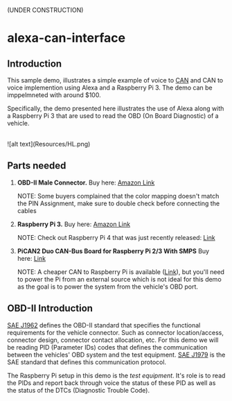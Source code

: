 (UNDER CONSTRUCTION)

# alexa-can-interface



## Introduction
This sample demo, illustrates a simple example of voice to [CAN](https://www.sae.org/standards/content/j2411_200002/) and CAN to voice implemention using Alexa and a Raspberry Pi 3. The demo can be imppelmneted with around $100.

Specifically, the demo presented here illustrates the use of Alexa along with a Raspberry Pi 3 that are used to read the OBD (On Board Diagnostic) of a vehicle.

<br />
![alt text](Resources/HL.png)
<br />


## Parts needed
1. **OBD-II Male Connector.** Buy here: [Amazon Link](https://www.amazon.com/gp/product/B07F1887MB/ref=ppx_yo_dt_b_asin_title_o01_s00?ie=UTF8&psc=1)

   NOTE: Some buyers complained that the color mapping doesn't match the PIN Assignment, make sure to double check before connecting the cables

   

2. **Raspberry Pi 3.** Buy here: [Amazon Link](https://www.amazon.com/Raspberry-Pi-MS-004-00000024-Model-Board/dp/B01LPLPBS8/)

   NOTE: Check out Raspberry Pi 4 that was just recently released: [Link](https://www.raspberrypi.org/products/raspberry-pi-4-model-b/)

   

3. **PiCAN2 Duo CAN-Bus Board for Raspberry Pi 2/3 With SMPS** Buy here: [Link](https://copperhilltech.com/pican2-duo-can-bus-board-for-raspberry-pi-2-3-with-smps/)

   NOTE: A cheaper CAN to Raspberry Pi is available ([Link](https://copperhilltech.com/pican2-duo-can-bus-board-for-raspberry-pi-2-3/)), but you'll need to power the Pi from an external source which is not ideal for this demo as the goal is to power the system from the vehicle's OBD port.

   
## OBD-II Introduction

[SAE J1962](https://www.sae.org/standards/content/j1962_201207/) defines the OBD-II standard that specifies the functional requirements for the vehicle connector. Such as connector location/access, connector design, connector contact allocation, etc. For this demo we will be reading PID (Parameter IDs) codes that defines the communication between the vehicles' OBD system and the test equipment. [SAE J1979](https://www.sae.org/standards/content/j1979_201702/) is the SAE standard that defines this communication protocol.

The Raspberry Pi setup in this demo is the *test equipment*. It's role is to read the PIDs and report back through voice the status of these PID as well as the status of the DTCs (Diagnostic Trouble Code).





